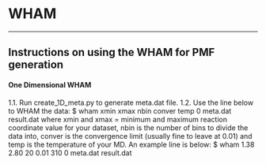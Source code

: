 # WHAM
****
## Instructions on using the WHAM for PMF generation
#### One Dimensional WHAM
1.1. Run create_1D_meta.py to generate meta.dat file.
1.2. Use the line below to WHAM the data:
$ wham xmin xmax nbin conver temp 0 meta.dat result.dat
where xmin and xmax = minimum and maximum reaction coordinate value for your dataset, nbin is the number of bins to divide the data into, conver is the convergence limit (usually fine to leave at 0.01) and temp is the temperature of your MD. 
An example line is below:
$ wham 1.38 2.80 20 0.01 310 0 meta.dat result.dat
